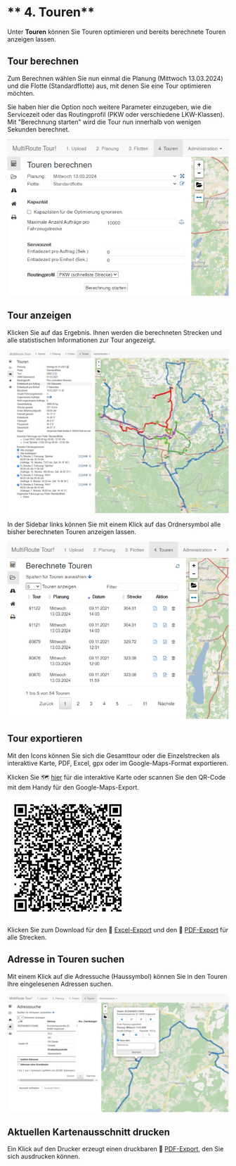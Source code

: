 # ** 4. Touren**

Unter **Touren** können Sie Touren optimieren und bereits berechnete Touren anzeigen lassen. 

## Tour berechnen

Zum Berechnen wählen Sie nun einmal die Planung (Mittwoch 13.03.2024) und die Flotte (Standardflotte) aus, mit denen Sie eine Tour optimieren möchten. 

Sie haben hier die Option noch weitere Parameter einzugeben, wie die Servicezeit oder das Routingprofil (PKW oder verschiedene LKW-Klassen). Mit "Berechnung starten" wird die Tour nun innerhalb von wenigen Sekunden berechnet.

![!](assets/touren_berechnen.png)

## Tour anzeigen

Klicken Sie auf das Ergebnis. Ihnen werden die berechneten Strecken und alle statistischen Informationen zur Tour angezeigt. 

![!](assets/strecken_v1.jpg)

In der Sidebar links können Sie mit einem Klick auf das Ordnersymbol alle bisher berechneten Touren anzeigen lassen.

![!](assets/berechnete_Touren.png)

## Tour exportieren

Mit den Icons können Sie sich die Gesamttour oder die Einzelstrecken als interaktive Karte, PDF, Excel, gpx oder im Google-Maps-Format exportieren.

Klicken Sie 🗺️ [hier](https://tour.multiroute.de/klick_tour?token=9C278CAECFE8C38CC7D82C26FADDFE0680100C06D22D0401A0BA9BCC118CF3552893F1FBD92AF3F89846B5AD707C30477CE9A167C20315962CAF98022ECD3AEE) für die interaktive Karte oder scannen Sie den QR-Code mit dem Handy für den Google-Maps-Export.

![!](assets/clickmap.gif)

Klicken Sie zum Download für den 💾 [Excel-Export](/assets/downloads/tourexport.xlsx) und den 💾 [PDF-Export](/assets/downloads/tourexport.pdf) für alle Strecken.

## Adresse in Touren suchen 

Mit einem Klick auf die Adressuche (Haussymbol) können Sie in den Touren Ihre eingelesenen Adressen suchen. 

![!](assets/Adresssuche_Touren.png)

## Aktuellen Kartenausschnitt drucken

Ein Klick auf den Drucker erzeugt einen druckbaren 💾 [PDF-Export](/assets/Kartendruck.pdf), den Sie sich ausdrucken können.